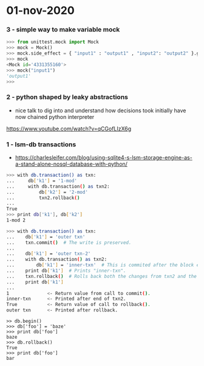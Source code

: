 # 01-nov-2020

### 3 - simple way to make variable mock

```python
>>> from unittest.mock import Mock
>>> mock = Mock()
>>> mock.side_effect = { "input1" : "output1" , "input2": "output2" }.get
>>> mock
<Mock id='4331355160'>
>>> mock("input1")
'output1'
>>>
```

### 2 - python shaped by leaky abstractions

- nice talk to dig into and understand how decisions took initially have now chained python interpreter

https://www.youtube.com/watch?v=qCGofLIzX6g

### 1 - lsm-db transactions

- https://charlesleifer.com/blog/using-sqlite4-s-lsm-storage-engine-as-a-stand-alone-nosql-database-with-python/

```bash
>>> with db.transaction() as txn:
...     db['k1'] = '1-mod'
...     with db.transaction() as txn2:
...         db['k2'] = '2-mod'
...         txn2.rollback()
...
True
>>> print db['k1'], db['k2']
1-mod 2
```

```bash
>>> with db.transaction() as txn:
...    db['k1'] = 'outer txn'
...    txn.commit()  # The write is preserved.
...
...    db['k1'] = 'outer txn-2'
...    with db.transaction() as txn2:
...        db['k1'] = 'inner-txn'  # This is commited after the block ends.
...    print db['k1']  # Prints "inner-txn".
...    txn.rollback()  # Rolls back both the changes from txn2 and the preceding write.
...    print db['k1']
...
1              <- Return value from call to commit().
inner-txn      <- Printed after end of txn2.
True           <- Return value of call to rollback().
outer txn      <- Printed after rollback.
```

```
>> db.begin()
>>> db['foo'] = 'baze'
>>> print db['foo']
baze
>>> db.rollback()
True
>>> print db['foo']
bar
```
